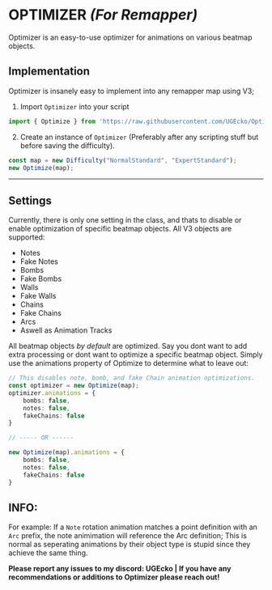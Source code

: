# OPTIMIZER *(For Remapper)*
Optimizer is an easy-to-use optimizer for animations on various beatmap objects.



## Implementation

Optimizer is insanely easy to implement into any remapper map using V3;

1. Import `Optimizer` into your script
```ts
import { Optimize } from 'https://raw.githubusercontent.com/UGEcko/Optimizer/main/mod.ts'
```
2. Create an instance of `Optimizer` (Preferably after any scripting stuff but before saving the difficulty).
```ts
const map = new Difficulty("NormalStandard", "ExpertStandard");
new Optimize(map);
```

<hr>

## Settings
Currently, there is only one setting in the class, and thats to disable or enable optimization of specific beatmap objects. All V3 objects are supported:
- Notes
- Fake Notes
- Bombs
- Fake Bombs
- Walls
- Fake Walls
- Chains
- Fake Chains
- Arcs
- Aswell as Animation Tracks

All beatmap objects *by default* are optimized. Say you dont want to add extra processing or dont want to optimize a specific beatmap object. Simply use the animations property of Optimize to determine what to leave out:

```ts
// This disables note, bomb, and fake Chain animation optimizations.
const optimizer = new Optimize(map);
optimizer.animations = {
    bombs: false,
    notes: false,
    fakeChains: false
}

// ----- OR ------

new Optimize(map).animations = {
    bombs: false,
    notes: false,
    fakeChains: false
}

```


## INFO:
For example: If a `Note` rotation animation matches a point definition with an `Arc` prefix, the note animimation will reference the Arc definition; This is normal as seperating animations by their object type is stupid since they achieve the same thing.


**Please report any issues to my discord: UGEcko | If you have any recommendations or additions to Optimizer please reach out!**
